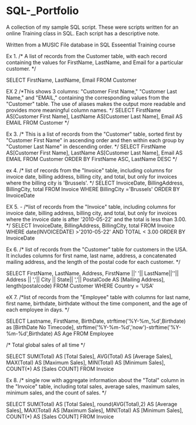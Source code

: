 # SQL-_Portfolio
A collection of my sample SQL script. These were scripts written for an online Training class in SQL. Each script has a descriptive note. 


Written from a MUSIC File database in SQL Esseential Training course

Ex 1. 
/* A list of records from the Customer table, with each record containing the values for FirstName, LastName, and Email for a particular customer.
*/

SELECT
 FirstName,
 LastName,
 Email
FROM
 Customer

EX 2 
/*This shows 3 columns: "Customer First Name," "Customer Last Name," and "EMAIL," containing the corresponding values from the "Customer" table. The use of aliases makes the output more readable and provides more meaningful column names.
*/
SELECT
 FirstName AS[Customer First Name],
 LastName AS[Customer Last Name],
 Email AS EMAIL
FROM
 Customer
*/

Ex 3. 
/* This is a list of records from the "Customer" table, sorted first by "Customer First Name" in ascending order and then within each group by "Customer Last Name" in descending order.
*/
SELECT
 FirstName AS[Customer First Name],
 LastName AS[Customer Last Name],
 Email AS EMAIL
FROM
 Customer
 ORDER BY
  FirstName ASC,
  LastName DESC
*/


ex 4. 
/* list of records from the "Invoice" table, including columns for invoice date, billing address, billing city, and total, but only for invoices where the billing city is 'Brussels'. 
*/
SELECT
InvoiceDate,
BillingAddress,
BillingCity,
total
FROM
Invoice
WHERE
BillingCity ='Brussels'
 ORDER BY
 InvoiceDate

 EX 5. - 
 /*list of records from the "Invoice" table, including columns for invoice date, billing address, billing city, and total, but only for invoices where the invoice date is after '2010-05-22' and the total is less than 3.00. 
*/
SELECT
InvoiceDate,
BillingAddress,
BillingCity,
total
FROM
Invoice
WHERE
 date(INVOICEDATE) >'2010-05-22' AND TOTAL < 3.00
 ORDER BY
 InvoiceDate

Ex 6. 
/* list of records from the "Customer" table for customers in the USA. It includes columns for first name, last name, address, a concatenated mailing address, and the length of the postal code for each customer.
*/ 

SELECT
FirstName,
LastName,
Address,
FirstName ||' '|| LastName||''|| Address || ','|| City || State|| ','|| PostalCode AS [Mailing Address],
length(postalcode)
FROM
Customer
WHERE
Country = 'USA'

eX 7. 
/*list of records from the "Employee" table with columns for last name, first name, birthdate, birthdate without the time component, and the age of each employee in days.
*/

SELECT
Lastname,
FirstName,
BirthDate,
strftime('%Y-%m_%d',Birthdate) as [BirthDate No Timecode],
strftime('%Y-%m-%d','now')-strftime('%Y-%m-%d',Birthdate) AS Age
FROM
Employee

/*
Total global sales of all time
*/

SELECT
    SUM(Total) AS [Total Sales],
    AVG(Total) AS [Average Sales],
    MAX(Total) AS [Maximum Sales],
    MIN(Total) AS [Minimum Sales],
    COUNT(*) AS [Sales COUNT]
FROM
    Invoice

Ex 8. 
/*
single row with aggregate information about the "Total" column in the "Invoice" table, including total sales, average sales, maximum sales, minimum sales, and the count of sales.
*/

SELECT
    SUM(Total) AS [Total Sales],
round(AVG(Total),2) AS [Average Sales],
    MAX(Total) AS [Maximum Sales],
    MIN(Total) AS [Minimum Sales],
    COUNT(*) AS [Sales COUNT]
FROM
    Invoice

